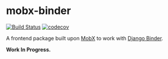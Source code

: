 # mobx-binder

[![Build Status](https://travis-ci.org/CodeYellowBV/mobx-binder.svg?branch=master)](https://travis-ci.org/CodeYellowBV/mobx-binder)
[![codecov](https://codecov.io/gh/CodeYellowBV/mobx-binder/branch/master/graph/badge.svg)](https://codecov.io/gh/CodeYellowBV/mobx-binder)

A frontend package built upon [MobX](https://mobx.js.org/) to work with [Django Binder](https://github.com/CodeYellowBV/django-binder).

**Work In Progress.**
